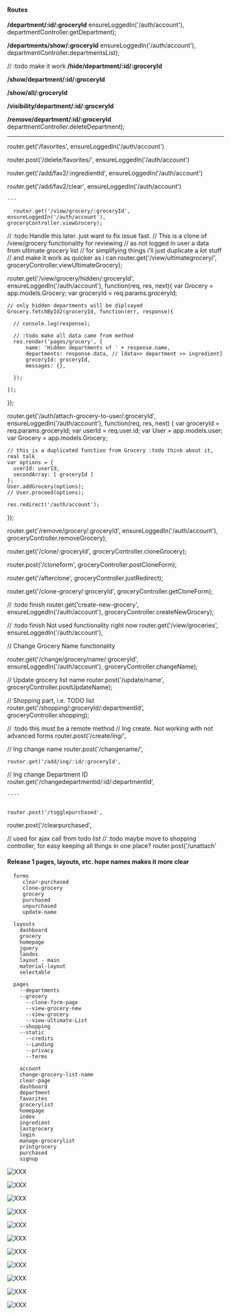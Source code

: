 #### Routes
**/department/:id/:groceryId** ensureLoggedIn('/auth/account'), departmentController.getDepartment);

**/departments/show/:groceryId** 		ensureLoggedIn('/auth/account'),	 departmentController.departmentsList);

// :todo make it work 
**/hide/department/:id/:groceryId**

**/show/department/:id/:groceryId**

**/show/all/:groceryId** 

**/visibility/department/:id/:groceryId** 

**/remove/department/:id/:groceryId** departmentController.deleteDepartment);

----

router.get('/favorites', ensureLoggedIn('/auth/account')


  router.post('/delete/favorites/', ensureLoggedIn('/auth/account')



  router.get('/add/fav2/:ingredientId', ensureLoggedIn('/auth/account')

    

  router.get('/add/fav2/clear',  ensureLoggedIn('/auth/account')

    ---

      router.get('/view/grocery/:groceryId',
    ensureLoggedIn('/auth/account'),
    groceryController.viewGrocery);


  // :todo Handle this later. just want to fix issue fast.
  // This is a clone of /view/grocery functionality for reviewing
  // as not logged in user a data from ultimate grocery list
  // for simplifying things i'll just duplicate a lot stuff
  // and make it work as quicker as i can
  router.get('/view/ultimategrocery/',
    groceryController.viewUltimateGrocery);

 router.get('/view/grocery/hidden/:groceryId',
  ensureLoggedIn('/auth/account'),
  function(req, res, next){
    var Grocery   = app.models.Grocery;
    var groceryId = req.params.groceryId;

    // only hidden departments will be diplsayed
    Grocery.fetchById2(groceryId, function(err, response){

      // console.log(response);

      // :todo make all data came from method
      res.render('pages/grocery', {
          name: 'Hidden departments of ' + response.name,
          departments: response.data, // [data>> department >> ingredient]
          groceryId: groceryId,
          messages: {},

      });

    });

  });



  router.get('/auth/attach-grocery-to-user/:groceryId',
    ensureLoggedIn('/auth/account'),
    function(req, res, next) {
    var groceryId = req.params.groceryId;
    var userId    = req.user.id;
    var User      = app.models.user;
    var Grocery   = app.models.Grocery;

    // this is a duplicated function from Grocery :todo think about it, real talk
    var options = {
      userId: userId,
      secondArray: [ groceryId ]
    };
    User.addGrocery(options);
    // User.proceed(options);

    res.redirect('/auth/account');
  });



 router.get('/remove/grocery/:groceryId',
  ensureLoggedIn('/auth/account'),
  groceryController.removeGrocery);




  router.get('/clone/:groceryId', groceryController.cloneGrocery);

  router.post('/cloneform', groceryController.postCloneForm);

  router.get('/afterclone', groceryController.justRedirect);

  router.get('/clone-grocery/:groceryId', groceryController.getCloneForm);



// :todo finish
 router.get('create-new-grocery',
  ensureLoggedIn('/auth/account'),
  groceryController.createNewGrocery);

// :todo finish Not used functionality right now
 router.get('/view/groceries',
  ensureLoggedIn('/auth/account'),

 // Change Grocery Name functionality

 router.get('/change/grocery/name/:groceryId',
  ensureLoggedIn('/auth/account'),
  groceryController.changeName);

  // Update grocery list name
  router.post('/update/name',
    groceryController.postUpdateName);


  // Shopping part, i.e. TODO list
  router.get('/shopping/:groceryId/:departmentId',
    groceryController.shopping);



// :todo this must be a remote method
  // Ing create. Not working with not advanced forms
  router.post('/create/ing/', 



  // Ing change name
  router.post('/changename/', 



    router.get('/add/ing/:id/:groceryId', 


  // Ing change Department ID
  router.get('/changedepartmentid/:id/:departmentId', 


    ----


    router.post('/togglepurchased', 


  router.post('/clearpurchased', 


  // used for ajax call from todo list
  // :todo maybe move to shopping controller, for easy keeping all things in one place?
  router.post('/unattach'


#### Release 1 pages, layouts, etc. hope names makes it more clear
```Views
  forms
     clear-purchased
     clone-grocery
     grocery
     purchased
     unpurchased
     update-name

  layouts
    dashboard
    grocery
    homepage
    jquery
    landos
    layout - main
    material-layout
    selectable

  pages
    --departments
    --grocery
      --clone-form-page
      --view-grocery-new
      --view-grocery
      --view-ultimate-List
    --shopping
    --static
      --credits
      --Landing
      --privacy
      --terms

    account
    change-grocery-list-name
    clear-page
    dashboard
    department
    favorites
    grocerylist
    homepage
    index
    ingredient
    lastgrocery
    login
    manage-grocerylist
    printgrocery
    purchased
    signup
```




![XXX](https://github.com/GroceriStar/creative/blob/master/prev.%20design.screens/Shopping%20List%20%2059f1695cd534650012ae0ee7%20(1).png)


![XXX](https://github.com/GroceriStar/creative/blob/master/prev.%20design.screens/Shopping%20List%20%2059f1695cd534650012ae0ee7.png)



![XXX](https://github.com/GroceriStar/creative/blob/master/prev.%20design.screens/groceristar%20herokuapp%20com%20auth%20account%20_%20_%20(1).png)


![XXX](https://github.com/GroceriStar/creative/blob/master/prev.%20design.screens/groceristar%20herokuapp%20com%20auth%20account%20_%20_%20(2).png)

![XXX](https://github.com/GroceriStar/creative/blob/master/prev.%20design.screens/groceristar%20herokuapp%20com%20departments%20show%205a6fb00ef3909e0012274dab%20(1).png)

![XXX](https://github.com/GroceriStar/creative/blob/master/prev.%20design.screens/groceristar%20herokuapp%20com%20departments%20show%205a6fb00ef3909e0012274dab.png)


![XXX](https://github.com/GroceriStar/creative/blob/master/prev.%20design.screens/groceristar%20herokuapp%20com%20view%20grocery%205a6fb00ef3909e0012274dab.png)


![XXX](https://github.com/GroceriStar/creative/blob/master/prev.%20design.screens/groceristar%20herokuapp%20com%20view%20ultimategrocery%20%20(1).png)


![XXX](https://github.com/GroceriStar/creative/blob/master/prev.%20design.screens/groceristar%20herokuapp%20com%20view%20ultimategrocery%20.png)


![XXX](https://github.com/GroceriStar/creative/blob/master/prev.%20design.screens/groceristar%20herokuapp%20com%20auth%20account%20_%20_.png)


![XXX](https://github.com/GroceriStar/creative/blob/master/prev.%20design.screens/Shopping%20List%20%205a6fb00ef3909e0012274dab.png)
